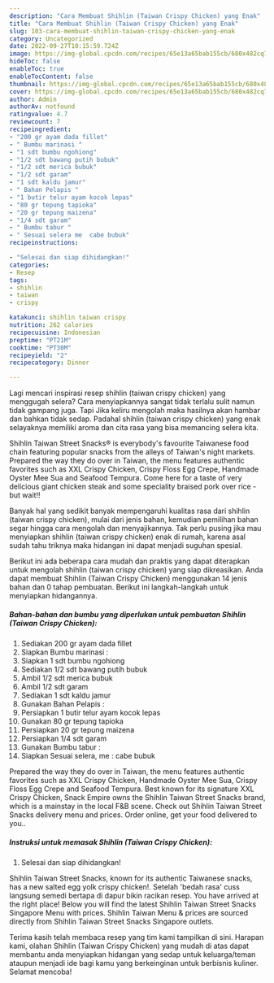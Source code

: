 ```yaml
---
description: "Cara Membuat Shihlin (Taiwan Crispy Chicken) yang Enak"
title: "Cara Membuat Shihlin (Taiwan Crispy Chicken) yang Enak"
slug: 103-cara-membuat-shihlin-taiwan-crispy-chicken-yang-enak
category: Uncategorized
date: 2022-09-27T10:15:59.724Z
image: https://img-global.cpcdn.com/recipes/65e13a65bab155cb/680x482cq70/shihlin-taiwan-crispy-chicken-foto-resep-utama.jpg
hideToc: false
enableToc: true
enableTocContent: false
thumbnail: https://img-global.cpcdn.com/recipes/65e13a65bab155cb/680x482cq70/shihlin-taiwan-crispy-chicken-foto-resep-utama.jpg
cover: https://img-global.cpcdn.com/recipes/65e13a65bab155cb/680x482cq70/shihlin-taiwan-crispy-chicken-foto-resep-utama.jpg
author: Admin
authorAv: notfound
ratingvalue: 4.7
reviewcount: 7
recipeingredient:
- "200 gr ayam dada fillet"
- " Bumbu marinasi "
- "1 sdt bumbu ngohiong"
- "1/2 sdt bawang putih bubuk"
- "1/2 sdt merica bubuk"
- "1/2 sdt garam"
- "1 sdt kaldu jamur"
- " Bahan Pelapis "
- "1 butir telur ayam kocok lepas"
- "80 gr tepung tapioka"
- "20 gr tepung maizena"
- "1/4 sdt garam"
- " Bumbu tabur "
- " Sesuai selera me  cabe bubuk"
recipeinstructions:

- "Selesai dan siap dihidangkan!"
categories:
- Resep
tags:
- shihlin
- taiwan
- crispy

katakunci: shihlin taiwan crispy 
nutrition: 262 calories
recipecuisine: Indonesian
preptime: "PT21M"
cooktime: "PT30M"
recipeyield: "2"
recipecategory: Dinner

---
```



Lagi mencari inspirasi resep shihlin (taiwan crispy chicken) yang menggugah selera? Cara menyiapkannya sangat tidak terlalu sulit namun tidak gampang juga. Tapi Jika keliru mengolah maka hasilnya akan hambar dan bahkan tidak sedap. Padahal shihlin (taiwan crispy chicken) yang enak selayaknya memiliki aroma dan cita rasa yang bisa memancing selera kita.


Shihlin Taiwan Street Snacks® is everybody&#39;s favourite Taiwanese food chain featuring popular snacks from the alleys of Taiwan&#39;s night markets. Prepared the way they do over in Taiwan, the menu features authentic favorites such as XXL Crispy Chicken, Crispy Floss Egg Crepe, Handmade Oyster Mee Sua and Seafood Tempura. Come here for a taste of very delicious giant chicken steak and some speciality braised pork over rice - but wait!!

Banyak hal yang sedikit banyak mempengaruhi kualitas rasa dari shihlin (taiwan crispy chicken), mulai dari jenis bahan, kemudian pemilihan bahan segar hingga cara mengolah dan menyajikannya. Tak perlu pusing jika mau menyiapkan shihlin (taiwan crispy chicken) enak di rumah, karena asal sudah tahu triknya maka hidangan ini dapat menjadi suguhan spesial.


Berikut ini ada beberapa cara mudah dan praktis yang dapat diterapkan untuk mengolah shihlin (taiwan crispy chicken) yang siap dikreasikan. Anda dapat membuat Shihlin (Taiwan Crispy Chicken) menggunakan 14 jenis bahan dan 0 tahap pembuatan. Berikut ini langkah-langkah untuk menyiapkan hidangannya.

<!--inarticleads1-->

##### Bahan-bahan dan bumbu yang diperlukan untuk pembuatan Shihlin (Taiwan Crispy Chicken):

1. Sediakan 200 gr ayam dada fillet
1. Siapkan  Bumbu marinasi :
1. Siapkan 1 sdt bumbu ngohiong
1. Sediakan 1/2 sdt bawang putih bubuk
1. Ambil 1/2 sdt merica bubuk
1. Ambil 1/2 sdt garam
1. Sediakan 1 sdt kaldu jamur
1. Gunakan  Bahan Pelapis :
1. Persiapkan 1 butir telur ayam kocok lepas
1. Gunakan 80 gr tepung tapioka
1. Persiapkan 20 gr tepung maizena
1. Persiapkan 1/4 sdt garam
1. Gunakan  Bumbu tabur :
1. Siapkan  Sesuai selera, me : cabe bubuk


Prepared the way they do over in Taiwan, the menu features authentic favorites such as XXL Crispy Chicken, Handmade Oyster Mee Sua, Crispy Floss Egg Crepe and Seafood Tempura. Best known for its signature XXL Crispy Chicken, Snack Empire owns the Shihlin Taiwan Street Snacks brand, which is a mainstay in the local F&amp;B scene. Check out Shihlin Taiwan Street Snacks delivery menu and prices. Order online, get your food delivered to you.. 

<!--inarticleads2-->

##### Instruksi untuk memasak Shihlin (Taiwan Crispy Chicken):


1. Selesai dan siap dihidangkan!

Shihlin Taiwan Street Snacks, known for its authentic Taiwanese snacks, has a new salted egg yolk crispy chicken!. Setelah &#39;bedah rasa&#39; cuss langsung semedi bertapa di dapur bikin racikan resep. You have arrived at the right place! Below you will find the latest Shihlin Taiwan Street Snacks Singapore Menu with prices. Shihlin Taiwan Menu &amp; prices are sourced directly from Shihlin Taiwan Street Snacks Singapore outlets. 

Terima kasih telah membaca resep yang tim kami tampilkan di sini. Harapan kami, olahan Shihlin (Taiwan Crispy Chicken) yang mudah di atas dapat membantu anda menyiapkan hidangan yang sedap untuk keluarga/teman ataupun menjadi ide bagi kamu yang berkeinginan untuk berbisnis kuliner. Selamat mencoba!
